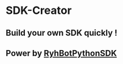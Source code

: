 # SDK-Creator

## Build your own SDK quickly !

## Power by [RyhBotPythonSDK](https://github.com/runoneall/RyhBotPythonSDK)
